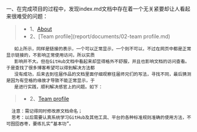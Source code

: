 一、在完成项目的过程中，发现index.md文档中存在着一个无关紧要却让人看起来很难受的问题：
> * 1、[About](report/documents/01-about.md)
> * 2、[Team profile](report/documents/02-team profile.md)

       如上所示，同样是链接的表示，一个可以正常显示，一个则不可以，不过在网页中都是正常显示链接的，不影响正常使用访问，所以实质
       影响并不大。但在GitHub文档中看起来却显得格外不舒服，并且也影响文档的访问查看。于是查找了很多博客希望可以得到解决方法都
       没有成功，后来去到往届作品的文档里面仔细观察往届师兄们的写法，寻找不同，最后猜测是因为有空格的缘故才导致不能正常显示，于
       是进行实践，顺利解决感官上的问题。如下：
>* 2、[Team profile](report/documents/02-team_profile.md)

      注意：需记得同时修改原文档命名；
      思考：以后需要认真系统学习GitHub及其他工具、平台的各种标准规则准确的使用方法，不可囫囵吞枣，要练扎实“基本功”。
     

